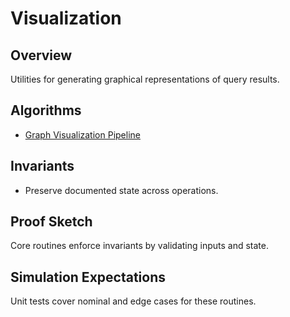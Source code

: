 # Visualization

## Overview

Utilities for generating graphical representations of query results.

## Algorithms

- [Graph Visualization Pipeline](../algorithms/visualization.md)

## Invariants

- Preserve documented state across operations.

## Proof Sketch

Core routines enforce invariants by validating inputs and state.

## Simulation Expectations

Unit tests cover nominal and edge cases for these routines.

